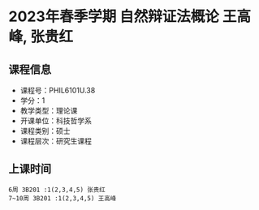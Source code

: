 # 2023年春季学期 自然辩证法概论 王高峰, 张贵红






## 课程信息

- 课程号：PHIL6101U.38
- 学分：1
- 教学类型：理论课
- 开课单位：科技哲学系
- 课程类别：硕士
- 课程层次：研究生课程

## 上课时间

```
6周 3B201 :1(2,3,4,5) 张贵红
7~10周 3B201 :1(2,3,4,5) 王高峰
```

